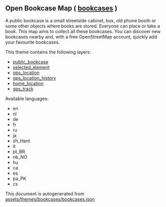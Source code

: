 [//]: # (WARNING: this file is automatically generated. Please find the sources at the bottom and edit those sources)

 Open Bookcase Map ( [bookcases](https://mapcomplete.osm.be/bookcases) ) 
-------------------------------------------------------------------------



A public bookcase is a small streetside cabinet, box, old phone booth or some other objects where books are stored. Everyone can place or take a book. This map aims to collect all these bookcases. You can discover new bookcases nearby and, with a free OpenStreetMap account, quickly add your favourite bookcases.

This theme contains the following layers:



  - [public_bookcase](../Layers/public_bookcase.md)
  - [selected_element](../Layers/selected_element.md)
  - [gps_location](../Layers/gps_location.md)
  - [gps_location_history](../Layers/gps_location_history.md)
  - [home_location](../Layers/home_location.md)
  - [gps_track](../Layers/gps_track.md)


Available languages:



  - en
  - nl
  - de
  - fr
  - ru
  - ja
  - zh_Hant
  - it
  - pt_BR
  - nb_NO
  - hu
  - ca
  - es
  - pa_PK
  - cs
 

This document is autogenerated from [assets/themes/bookcases/bookcases.json](https://github.com/pietervdvn/MapComplete/blob/develop/assets/themes/bookcases/bookcases.json)
